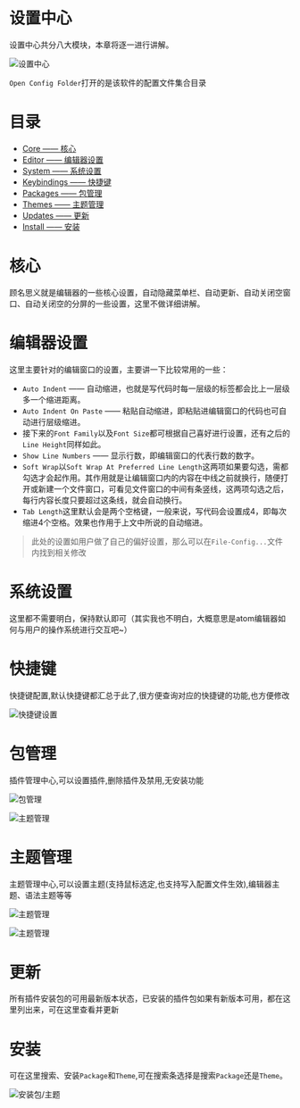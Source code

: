 # 设置中心
设置中心共分八大模块，本章将逐一进行讲解。

![][1]

`Open Config Folder`打开的是该软件的配置文件集合目录

# 目录
* [Core —— 核心](#核心)
* [Editor —— 编辑器设置](#编辑器设置)
* [System —— 系统设置](#系统设置)
* [Keybindings —— 快捷键](#快捷键)
* [Packages —— 包管理](#包管理)
* [Themes —— 主题管理](#主题管理)
* [Updates —— 更新](#更新)
* [Install —— 安装](#安装)

# 核心
顾名思义就是编辑器的一些核心设置，自动隐藏菜单栏、自动更新、自动关闭空窗口、自动关闭空的分屏的一些设置，这里不做详细讲解。

# 编辑器设置
这里主要针对的编辑窗口的设置，主要讲一下比较常用的一些：

* `Auto Indent` —— 自动缩进，也就是写代码时每一层级的标签都会比上一层级多一个缩进距离。
* `Auto Indent On Paste` —— 粘贴自动缩进，即粘贴进编辑窗口的代码也可自动进行层级缩进。
* 接下来的`Font Family`以及`Font Size`都可根据自己喜好进行设置，还有之后的`Line Height`同样如此。
* `Show Line Numbers` —— 显示行数，即编辑窗口的代表行数的数字。
* `Soft Wrap`以`Soft Wrap At Preferred Line Length`这两项如果要勾选，需都勾选才会起作用。其作用就是让编辑窗口内的内容在中线之前就换行，随便打开或新建一个文件窗口，可看见文件窗口的中间有条竖线，这两项勾选之后，每行内容长度只要超过这条线，就会自动换行。
* `Tab Length`这里默认会是两个空格键，一般来说，写代码会设置成4，即每次缩进4个空格。效果也作用于上文中所说的自动缩进。

> 此处的设置如用户做了自己的偏好设置，那么可以在`File-Config...`文件内找到相关修改

# 系统设置
这里都不需要明白，保持默认即可（其实我也不明白，大概意思是atom编辑器如何与用户的操作系统进行交互吧~）

# 快捷键
 快捷键配置,默认快捷键都汇总于此了,很方便查询对应的快捷键的功能,也方便修改

![][2]

# 包管理
插件管理中心,可以设置插件,删除插件及禁用,无安装功能

![][3]

![][6]

# 主题管理
主题管理中心,可以设置主题(支持鼠标选定,也支持写入配置文件生效),编辑器主题、语法主题等等

![][4]

![][7]

# 更新
所有插件安装包的可用最新版本状态，已安装的插件包如果有新版本可用，都在这里列出来，可在这里查看并更新

# 安装
可在这里搜索、安装`Package`和`Theme`,可在搜索条选择是搜索`Package`还是`Theme`。

![][5]

[1]:https://github.com/kaivin/atom/raw/master/images/settings/settings.png "设置中心"
[2]:https://github.com/kaivin/atom/raw/master/images/settings/keybindings.png "快捷键设置"
[3]:https://github.com/kaivin/atom/raw/master/images/settings/packages.png "包管理"
[4]:https://github.com/kaivin/atom/raw/master/images/settings/themes.png "主题管理"
[5]:https://github.com/kaivin/atom/raw/master/images/settings/install.png "安装包/主题"
[6]:https://github.com/kaivin/atom/raw/master/images/settings/package1.png "主题管理"
[7]:https://github.com/kaivin/atom/raw/master/images/settings/theme1.png "主题管理"
